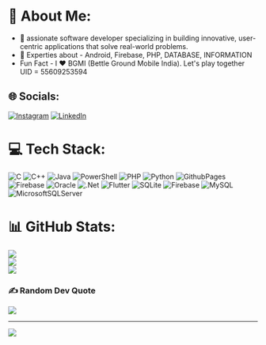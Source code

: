  # 💫 About Me:
- 🎯 assionate software developer specializing in building innovative, user-centric applications that solve real-world problems.<br>
- 🚀 Experties about - Android, Firebase, PHP, DATABASE, INFORMATION<br>
- Fun Fact - I ❤️ BGMI (Bettle Ground Mobile India). Let's play together UID = 55609253594


## 🌐 Socials:
[![Instagram](https://img.shields.io/badge/Instagram-%23E4405F.svg?logo=Instagram&logoColor=white)](https://instagram.com/preet.kaklotar_21) [![LinkedIn](https://img.shields.io/badge/LinkedIn-%230077B5.svg?logo=linkedin&logoColor=white)](https://www.linkedin.com/in/preet-kaklotar-7a20332a7/) 

# 💻 Tech Stack:
![C](https://img.shields.io/badge/c-%2300599C.svg?style=plastic&logo=c&logoColor=white) ![C++](https://img.shields.io/badge/c++-%2300599C.svg?style=plastic&logo=c%2B%2B&logoColor=white) ![Java](https://img.shields.io/badge/java-%23ED8B00.svg?style=plastic&logo=openjdk&logoColor=white) ![PowerShell](https://img.shields.io/badge/PowerShell-%235391FE.svg?style=plastic&logo=powershell&logoColor=white) ![PHP](https://img.shields.io/badge/php-%23777BB4.svg?style=plastic&logo=php&logoColor=white) ![Python](https://img.shields.io/badge/python-3670A0?style=plastic&logo=python&logoColor=ffdd54) ![GithubPages](https://img.shields.io/badge/github%20pages-121013?style=plastic&logo=github&logoColor=white) ![Firebase](https://img.shields.io/badge/firebase-%23039BE5.svg?style=plastic&logo=firebase) ![Oracle](https://img.shields.io/badge/Oracle-F80000?style=plastic&logo=oracle&logoColor=white) ![.Net](https://img.shields.io/badge/.NET-5C2D91?style=plastic&logo=.net&logoColor=white) ![Flutter](https://img.shields.io/badge/Flutter-%2302569B.svg?style=plastic&logo=Flutter&logoColor=white) ![SQLite](https://img.shields.io/badge/sqlite-%2307405e.svg?style=plastic&logo=sqlite&logoColor=white) ![Firebase](https://img.shields.io/badge/firebase-a08021?style=plastic&logo=firebase&logoColor=ffcd34) ![MySQL](https://img.shields.io/badge/mysql-4479A1.svg?style=plastic&logo=mysql&logoColor=white) ![MicrosoftSQLServer](https://img.shields.io/badge/Microsoft%20SQL%20Server-CC2927?style=plastic&logo=microsoft%20sql%20server&logoColor=white)
# 📊 GitHub Stats:
![](https://github-readme-stats.vercel.app/api?username=preet-k-19&theme=calm&hide_border=false&include_all_commits=true&count_private=true)<br/>
![](https://github-readme-streak-stats.herokuapp.com/?user=preet-k-19&theme=calm&hide_border=false)<br/>
![](https://github-readme-stats.vercel.app/api/top-langs/?username=preet-k-19&theme=calm&hide_border=false&include_all_commits=true&count_private=true&layout=compact)

### ✍️ Random Dev Quote
![](https://quotes-github-readme.vercel.app/api?type=horizontal&theme=radical)

---
[![](https://visitcount.itsvg.in/api?id=preet-k-19&icon=0&color=0)](https://visitcount.itsvg.in)

<!-- Proudly created with GPRM ( https://gprm.itsvg.in ) -->
